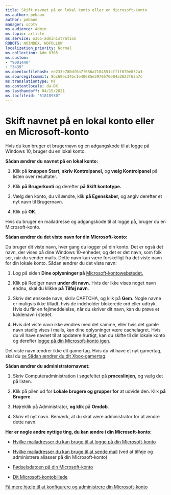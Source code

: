 ```yaml
---
title: Skift navnet på en lokal konto eller en Microsoft-konto
ms.author: pebaum
author: pebaum
manager: scotv
ms.audience: Admin
ms.topic: article
ms.service: o365-administration
ROBOTS: NOINDEX, NOFOLLOW
localization_priority: Normal
ms.collection: Adm_O365
ms.custom:
- "9001440"
- "3439"
ms.openlocfilehash: ee233e780df0a7f686a7104551cff1f670e832a3
ms.sourcegitcommit: 8bc60ec34bc1e40685e3976576e04a2623f63a7c
ms.translationtype: MT
ms.contentlocale: da-DK
ms.lasthandoff: 04/15/2021
ms.locfileid: "51818930"
---
```

# <a name="change-the-name-of-a-local-account-or-a-microsoft-account"></a>Skift navnet på en lokal konto eller en Microsoft-konto

Hvis du kun bruger et brugernavn og en adgangskode til at logge på Windows 10, bruger du en lokal konto. 

**Sådan ændrer du navnet på en lokal konto:**

1. Klik på **knappen Start,** **skriv Kontrolpanel,** og **vælg Kontrolpanel** på listen over resultater.

2. Klik **på Brugerkonti** og derefter **på Skift kontotype.**

3. Vælg den konto, du vil ændre, klik **på Egenskaber,** og angiv derefter et nyt navn til Brugernavn.

4. Klik på **OK**.

Hvis du bruger en mailadresse og adgangskode til at logge på, bruger du en Microsoft-konto.

**Sådan ændrer du det viste navn for din Microsoft-konto:**

Du bruger dit viste navn, hver gang du logger på din konto. Det er også det navn, der vises på dine Windows 10-enheder, og det er det navn, som folk ser, når du sender mails. Dette navn kan være forskelligt fra det viste navn for din lokale konto. Sådan ændrer du det viste navn:

1. Log på siden **Dine oplysninger på** [Microsoft-kontowebstedet.](https://account.microsoft.com/)

2. Klik på Rediger navn **under dit navn.** Hvis der ikke vises noget navn endnu, skal du klikke **på Tilføj navn**. 

3. Skriv det ønskede navn, skriv CAPTCHA, og klik på **Gem**. Nogle navne er muligvis ikke tilladt, hvis de indeholder blokerede ord eller udtryk. Hvis du får en fejlmeddelelse, når du skriver dit navn, kan du prøve et kaldenavn i stedet.

4. Hvis det viste navn ikke ændres med det samme, eller hvis det gamle navn stadig vises i mails, kan dine oplysninger være cachelagret. Hvis du vil have navnet til at opdatere hurtigt, kan du skifte til din lokale konto og derefter [logge på din Microsoft-konto igen.](https://account.microsoft.com/)

Det viste navn ændrer ikke dit gamertag. Hvis du vil have et nyt gamertag, skal du [se Sådan ændrer du dit Xbox-gamertag](https://support.xbox.com/id-ID/account-management/change-xbox-live-gamertag).

**Sådan ændrer du administratornavnet:**

1. Skriv Computeradministration i søgefeltet på **proceslinjen,** og vælg det på listen.

2. Klik på pilen ud for **Lokale brugere og grupper for** at udvide den. Klik **på Brugere**.

3. Højreklik på Administrator, **og klik** på **Omdøb**.

4. Skriv et nyt navn. Bemærk, at du skal være administrator for at ændre dette navn.

**Her er nogle andre nyttige ting, du kan ændre i din Microsoft-konto:**

- [Hvilke mailadresser du kan bruge til at logge på din Microsoft-konto](https://support.microsoft.com/help/4026162)

- [Hvilke mailadresser du kan bruge til at sende mail](https://support.microsoft.com/help/12407) (ved at tilføje og administrere aliasser på din Microsoft-konto)

- [Fødselsdatoen på din Microsoft-konto](https://support.microsoft.com/help/12411)

- [Dit Microsoft-kontobillede](https://support.microsoft.com/help/4026790)

[Få mere hjælp til at konfigurere og administrere din Microsoft-konto](https://support.microsoft.com/hub/4294457/microsoft-account-help#manage-account)